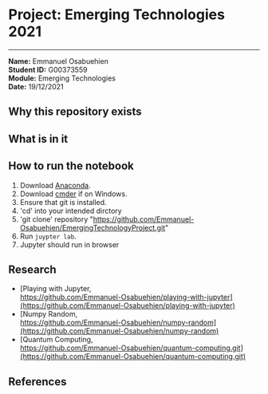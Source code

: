 # Project: Emerging Technologies 2021
***

**Name:** Emmanuel Osabuehien\
**Student ID:** G00373559\
**Module:** Emerging Technologies\
**Date:** 19/12/2021

## Why this repository exists



## What is in it



## How to run the notebook

1. Download [Anaconda]().
2. Download [cmder]() if on Windows.
3. Ensure that git is installed.
4. 'cd' into your intended dirctory
5. 'git clone' repository "https://github.com/Emmanuel-Osabuehien/EmergingTechnologyProject.git"
6. Run `juypter lab`.
7. Jupyter should run in browser

## Research
- [Playing with Jupyter,<br> https://github.com/Emmanuel-Osabuehien/playing-with-jupyter](https://github.com/Emmanuel-Osabuehien/playing-with-jupyter)
- [Numpy Random,<br> https://github.com/Emmanuel-Osabuehien/numpy-random](https://github.com/Emmanuel-Osabuehien/numpy-random)
- [Quantum Computing,<br> https://github.com/Emmanuel-Osabuehien/quantum-computing.git](https://github.com/Emmanuel-Osabuehien/quantum-computing.git)

## References
